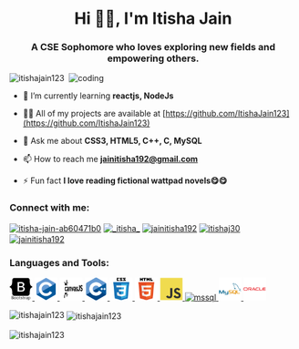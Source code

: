 <h1 align="center">Hi 👋🏻, I'm Itisha Jain</h1>
<h3 align="center">A CSE Sophomore who loves exploring new fields and empowering others.</h3>

<img align="right" alt="coding" width="400" src="https://media.tenor.com/PP9v7VIs6R4AAAAd/scaler-create-impact.gif">

<p align="left"> <img src="https://komarev.com/ghpvc/?username=itishajain123&label=Profile%20views&color=0e75b6&style=flat" alt="itishajain123" /> </p>

- 🌱 I’m currently learning **reactjs, NodeJs**

- 👨‍💻 All of my projects are available at [https://github.com/ItishaJain123](https://github.com/ItishaJain123)

- 💬 Ask me about **CSS3, HTML5, C++, C, MySQL**

- 📫 How to reach me **jainitisha192@gmail.com**

- ⚡ Fun fact **I love reading fictional wattpad novels😋😋**

<h3 align="left">Connect with me:</h3>
<p align="left">
<a href="https://linkedin.com/in/itisha-jain-ab60471b0" target="blank"><img align="center" src="https://raw.githubusercontent.com/rahuldkjain/github-profile-readme-generator/master/src/images/icons/Social/linked-in-alt.svg" alt="itisha-jain-ab60471b0" height="30" width="40" /></a>
<a href="https://instagram.com/_itisha_" target="blank"><img align="center" src="https://raw.githubusercontent.com/rahuldkjain/github-profile-readme-generator/master/src/images/icons/Social/instagram.svg" alt="_itisha_" height="30" width="40" /></a>
<a href="https://www.hackerrank.com/jainitisha192" target="blank"><img align="center" src="https://raw.githubusercontent.com/rahuldkjain/github-profile-readme-generator/master/src/images/icons/Social/hackerrank.svg" alt="jainitisha192" height="30" width="40" /></a>
<a href="https://www.leetcode.com/itishaj30" target="blank"><img align="center" src="https://raw.githubusercontent.com/rahuldkjain/github-profile-readme-generator/master/src/images/icons/Social/leet-code.svg" alt="itishaj30" height="30" width="40" /></a>
<a href="https://auth.geeksforgeeks.org/user/jainitisha192" target="blank"><img align="center" src="https://raw.githubusercontent.com/rahuldkjain/github-profile-readme-generator/master/src/images/icons/Social/geeks-for-geeks.svg" alt="jainitisha192" height="30" width="40" /></a>
</p>

<h3 align="left">Languages and Tools:</h3>
<p align="left"> <a href="https://getbootstrap.com" target="_blank" rel="noreferrer"> <img src="https://raw.githubusercontent.com/devicons/devicon/master/icons/bootstrap/bootstrap-plain-wordmark.svg" alt="bootstrap" width="40" height="40"/> </a> <a href="https://www.cprogramming.com/" target="_blank" rel="noreferrer"> <img src="https://raw.githubusercontent.com/devicons/devicon/master/icons/c/c-original.svg" alt="c" width="40" height="40"/> </a> <a href="https://canvasjs.com" target="_blank" rel="noreferrer"> <img src="https://raw.githubusercontent.com/Hardik0307/Hardik0307/master/assets/canvasjs-charts.svg" alt="canvasjs" width="40" height="40"/> </a> <a href="https://www.w3schools.com/cpp/" target="_blank" rel="noreferrer"> <img src="https://raw.githubusercontent.com/devicons/devicon/master/icons/cplusplus/cplusplus-original.svg" alt="cplusplus" width="40" height="40"/> </a> <a href="https://www.w3schools.com/css/" target="_blank" rel="noreferrer"> <img src="https://raw.githubusercontent.com/devicons/devicon/master/icons/css3/css3-original-wordmark.svg" alt="css3" width="40" height="40"/> </a> <a href="https://www.w3.org/html/" target="_blank" rel="noreferrer"> <img src="https://raw.githubusercontent.com/devicons/devicon/master/icons/html5/html5-original-wordmark.svg" alt="html5" width="40" height="40"/> </a> <a href="https://developer.mozilla.org/en-US/docs/Web/JavaScript" target="_blank" rel="noreferrer"> <img src="https://raw.githubusercontent.com/devicons/devicon/master/icons/javascript/javascript-original.svg" alt="javascript" width="40" height="40"/> </a> <a href="https://www.microsoft.com/en-us/sql-server" target="_blank" rel="noreferrer"> <img src="https://www.svgrepo.com/show/303229/microsoft-sql-server-logo.svg" alt="mssql" width="40" height="40"/> </a> <a href="https://www.mysql.com/" target="_blank" rel="noreferrer"> <img src="https://raw.githubusercontent.com/devicons/devicon/master/icons/mysql/mysql-original-wordmark.svg" alt="mysql" width="40" height="40"/> </a> <a href="https://www.oracle.com/" target="_blank" rel="noreferrer"> <img src="https://raw.githubusercontent.com/devicons/devicon/master/icons/oracle/oracle-original.svg" alt="oracle" width="40" height="40"/> </a> </p>

<p><img align="left" src="https://github-readme-stats.vercel.app/api/top-langs?username=itishajain123&show_icons=true&locale=en&layout=compact" alt="itishajain123" /></p>

<p>&nbsp;<img align="center" src="https://github-readme-stats.vercel.app/api?username=itishajain123&show_icons=true&locale=en" alt="itishajain123" /></p>

<p><img align="center" src="https://github-readme-streak-stats.herokuapp.com/?user=itishajain123&" alt="itishajain123" /></p>
